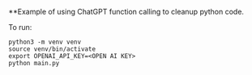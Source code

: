 **Example of using ChatGPT function calling to cleanup python code.

To run:
```
python3 -m venv venv
source venv/bin/activate
export OPENAI_API_KEY=<OPEN AI KEY>
python main.py
```
